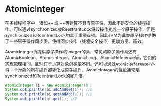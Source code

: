# AtomicInteger

在多线程程序中，诸如++i或i++等运算不具有原子性，因此不是安全的线程操作。可以通过synchronized或ReentrantLock将该操作变成一个原子操作，但是synchronized和ReentrantLock均属于重量级锁。因此JVM为此类原子操作提供了一些原子操作同步类，使得同步操作（线程安全操作）更加方便、高效。

AtomicInteger为提供原子操作的Integer的类，常见的原子操作类还有AtomicBoolean、AtomicInteger、AtomicLong、AtomicReference等，它们的实现原理相同，区别在于运算对象的类型不同。还可以通过`AtomicReference<V>`将一个对象的所有操作都转化成原子操作。AtomicInteger的性能通常是synchronized和ReentrantLock的好几倍。

```java
AtomicInteger ai = new AtomicInteger(0); 
System.out.println(ai.addAndGet(1)); //1
System.out.println(ai.getAndAdd(1)); //1 
System.out.println(ai.get()); //2
```

